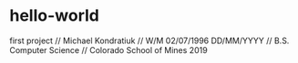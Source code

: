 # hello-world
first project
// Michael Kondratiuk
// W/M 02/07/1996 DD/MM/YYYY
// B.S. Computer Science 
// Colorado School of Mines 2019
